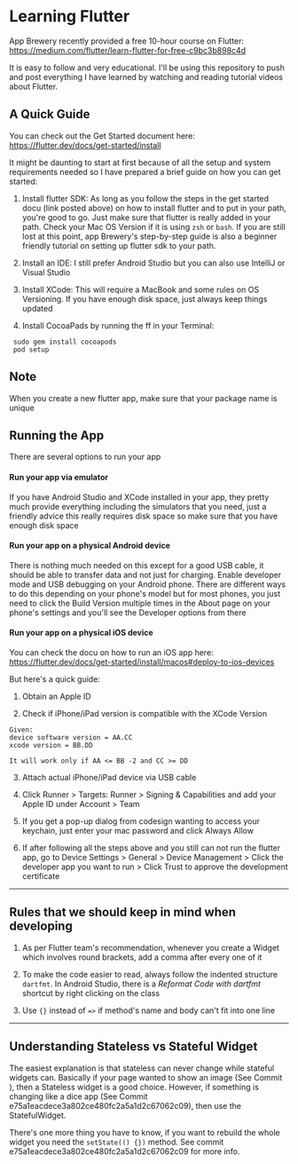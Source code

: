 # Learning Flutter

App Brewery recently provided a free 10-hour course on Flutter: https://medium.com/flutter/learn-flutter-for-free-c9bc3b898c4d

It is easy to follow and very educational. I'll be using this repository to push and post everything I have learned by watching and reading tutorial videos about Flutter.


## A Quick Guide

You can check out the Get Started document here: https://flutter.dev/docs/get-started/install

It might be daunting to start at first because of all the setup and system requirements needed so I have prepared a brief guide on how you can get started:

1. Install flutter SDK:
As long as you follow the steps in the get started docu (link posted above) on how to install flutter and to put in your path, you're good to go. Just make sure that flutter is really added in your path. Check your Mac OS Version if it is using `zsh` or `bash`. If you are still lost at this point, app Brewery's step-by-step guide is also a beginner friendly tutorial on setting up flutter sdk to your path.

2. Install an IDE: I still prefer Android Studio but you can also use IntelliJ or Visual Studio

3. Install XCode: This will require a MacBook and some rules on OS Versioning. If you have enough disk space, just always keep things updated

4. Install CocoaPads by running the ff in your Terminal:
```
 sudo gem install cocoapods
 pod setup
```

## Note

When you create a new flutter app, make sure that your package name is unique

## Running the App

There are several options to run your app

#### Run your app via emulator

If you have Android Studio and XCode installed in your app, they pretty much provide everything including the simulators that you need, just a friendly advice this really requires disk space so make sure that you have enough disk space

#### Run your app on a physical Android device

There is nothing much needed on this except for a good USB cable, it should be able to transfer data and not just for charging. Enable developer mode and USB debugging on your Android phone. There are different ways to do this depending on your phone's model but for most phones, you just need to click the Build Version multiple times in the About page on your phone's settings and you'll see the Developer options from there

#### Run your app on a physical iOS device

You can check the docu on how to run an iOS app here: https://flutter.dev/docs/get-started/install/macos#deploy-to-ios-devices

But here's a quick guide:

1. Obtain an Apple ID

2. Check if iPhone/iPad version is compatible with the XCode Version
```
Given:
device software version = AA.CC
xcode version = BB.DD

It will work only if AA <= BB -2 and CC >= DD
```

3. Attach actual iPhone/iPad device via USB cable

4. Click Runner > Targets: Runner > Signing & Capabilities and add your Apple ID under Account > Team

5. If you get a pop-up dialog from codesign wanting to access your keychain, just enter your mac password and click Always Allow

6. If after following all the steps above and you still can not run the flutter app, go to Device Settings > General > Device Management > Click the developer app you want to run > Click Trust to approve the development certificate

---

## Rules that we should keep in mind when developing

1. As per Flutter team's recommendation, whenever you create a Widget which involves round brackets, add a comma after every one of it

2. To make the code easier to read, always follow the indented structure `dartfmt`. In Android Studio, there is a *Reformat Code with dartfmt* shortcut by right clicking on the class

3. Use `{}` instead of `=>` if method's name and body can't fit into one line

---

## Understanding Stateless vs Stateful Widget

The easiest explanation is that stateless can never change while stateful widgets can. Basically if your page wanted to show an image (See Commit ), then a Stateless widget is a good choice. However, if something is changing like a dice app (See Commit e75a1eacdece3a802ce480fc2a5a1d2c67062c09), then use the StatefulWidget.

There's one more thing you have to know, if you want to rebuild the whole widget you need the `setState(() {})` method. See commit e75a1eacdece3a802ce480fc2a5a1d2c67062c09 for more info.
